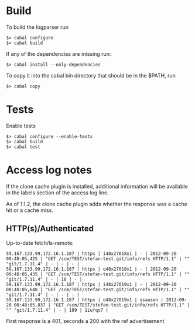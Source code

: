 Build
=====

To build the logparser run

    $> cabal configure
    $> cabal build

If any of the dependencies are missing run:

    $> cabal install --only-dependencies

To copy it into the cabal bin directory that should be in the $PATH, run

    $> cabal copy

Tests
=====

Enable tests

    $> cabal configure --enable-tests
    $> cabal build
    $> cabal test


Access log notes
================

If the clone cache plugin is installed, additional information will be
available in the labels section of the access log line.

As of 1.1.2, the clone cache plugin adds whether the response was a cache hit
or a cache miss.

HTTP(s)/Authenticated
---------------------


Up-to-date fetch/ls-remote:

    59.167.133.99,172.16.1.187 | https | i48x27018x1 | - | 2012-09-20 00:48:05,425 | "GET /scm/TEST/stefan-test.git/info/refs HTTP/1.1" | "" "git/1.7.11.4" | - | - | - | 
    59.167.133.99,172.16.1.187 | https | o48x27018x1 | - | 2012-09-20 00:48:05,435 | "GET /scm/TEST/stefan-test.git/info/refs HTTP/1.1" | "" "git/1.7.11.4" | - | 10 | - | 
    59.167.133.99,172.16.1.187 | https | i48x27019x1 | - | 2012-09-20 00:48:05,648 | "GET /scm/TEST/stefan-test.git/info/refs HTTP/1.1" | "" "git/1.7.11.4" | - | - | - | 
    59.167.133.99,172.16.1.187 | https | o48x27019x1 | ssaasen | 2012-09-20 00:48:05,837 | "GET /scm/TEST/stefan-test.git/info/refs HTTP/1.1" | "" "git/1.7.11.4" | - | 189 | 1iufqo7 | 

First response is a 401, seconds a 200 with the ref advertisement
